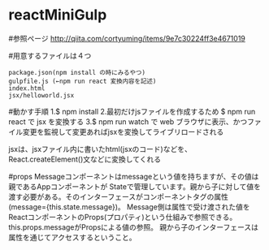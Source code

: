 # reactMiniGulp

#参照ページ
http://qiita.com/cortyuming/items/9e7c30224ff3e4671019

#用意するファイルは４つ

    package.json(npm install の時にみるやつ)
    gulpfile.js (←npm run react 変換内容を記述)
    index.html
    jsx/helloworld.jsx



#動かす手順
    1.$ npm install
    2.最初だけjsファイルを作成するため $ npm run react で jsx を変換する
    3.$ npm run watch で web ブラウザに表示、かつファイル変更を監視して変更あればjsxを変換してライブリロードされる

jsxは、jsxファイル内に書いたhtml(jsxのコード)などを、React.createElement()文などに変換してくれる

#props 
    Messageコンポーネントはmessageという値を持ちますが、その値は親であるAppコンポーネントが
    Stateで管理しています。親から子に対して値を渡す必要がある。そのインターフェースがコンポーネントタグの属性(message={this.state.message})。
    Message側は属性で受け渡された値をReactコンポーネントのProps(プロパティ)という仕組みで参照できる。
    this.props.messageがPropsによる値の参照。
    親から子のインターフェースは属性を通じてアクセスするということ。
